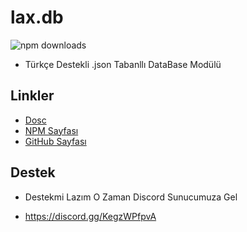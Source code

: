 # lax.db
![npm downloads](https://img.shields.io/npm/dt/lax.db)
+ Türkçe Destekli .json Tabanllı DataBase Modülü

## Linkler

- [Dosc](https://volrize.gitbook.io/lax-db/)
- [NPM Sayfası]()
- [GitHub Sayfası](https://github.com/Volrize/lax.db)

## Destek

+ Destekmi Lazım O Zaman Discord Sunucumuza Gel
- https://discord.gg/KegzWPfpvA
